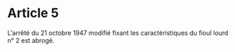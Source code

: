 # Article 5

L'arrêté du 21 octobre 1947 modifié fixant les caractéristiques du fioul lourd n° 2 est abrogé.
